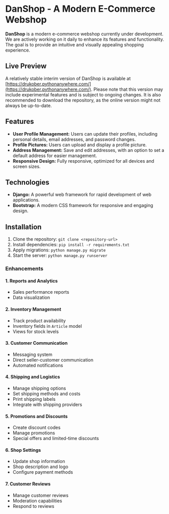 # DanShop - A Modern E-Commerce Webshop

**DanShop** is a modern e-commerce webshop currently under development. We are actively working on it daily to enhance its features and functionality. The goal is to provide an intuitive and visually appealing shopping experience.

## Live Preview

A relatively stable interim version of DanShop is available at [https://drukober.pythonanywhere.com/](https://drukober.pythonanywhere.com/). Please note that this version may include experimental features and is subject to ongoing changes. It is also recommended to download the repository, as the online version might not always be up-to-date.

## Features

- **User Profile Management:** Users can update their profiles, including personal details, email addresses, and password changes.
- **Profile Pictures:** Users can upload and display a profile picture.
- **Address Management:** Save and edit addresses, with an option to set a default address for easier management.
- **Responsive Design:** Fully responsive, optimized for all devices and screen sizes.

## Technologies

- **Django:** A powerful web framework for rapid development of web applications.
- **Bootstrap:** A modern CSS framework for responsive and engaging design.

## Installation

1. Clone the repository: `git clone <repository-url>`
2. Install dependencies: `pip install -r requirements.txt`
3. Apply migrations: `python manage.py migrate`
4. Start the server: `python manage.py runserver`


### Enhancements

#### 1. Reports and Analytics
- Sales performance reports
- Data visualization

#### 2. Inventory Management
- Track product availability
- Inventory fields in `Article` model
- Views for stock levels

#### 3. Customer Communication
- Messaging system
- Direct seller-customer communication
- Automated notifications

#### 4. Shipping and Logistics
- Manage shipping options
- Set shipping methods and costs
- Print shipping labels
- Integrate with shipping providers

#### 5. Promotions and Discounts
- Create discount codes
- Manage promotions
- Special offers and limited-time discounts

#### 6. Shop Settings
- Update shop information
- Shop description and logo
- Configure payment methods

#### 7. Customer Reviews
- Manage customer reviews
- Moderation capabilities
- Respond to reviews